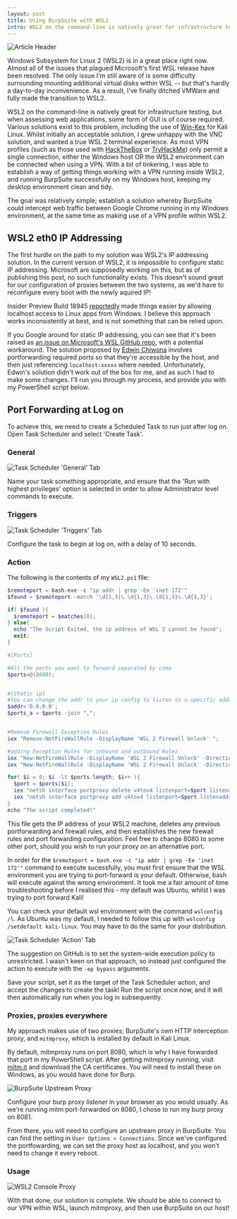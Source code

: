 ```yaml
---
layout: post
title: Using BurpSuite with WSL2
intro: WSL2 on the command-line is natively great for infrastructure testing, but when assessing web applications, some form of GUI is of course required. Various solutions exist to this problem, including the use of [Win-Kex](https://www.kali.org/docs/wsl/win-kex/) for Kali Linux. Whilst initially an acceptable solution, I grew unhappy with the VNC solution, and wanted a true WSL 2 terminal experience. With a bit of tinkering, I was able to establish a way of getting things working with a VPN running inside WSL2, and running BurpSuite on my Windows host, keeping my desktop environment clean and tidy.
---
```

![Article Header]({{site.baseurl}}public/wsl2header-large.png "Article Header")

Windows Subsystem for Linux 2 (WSL2) is in a great place right now. Almost all of the issues that plagued Microsoft's first WSL release have been resolved. The only issue I'm still aware of is some difficulty surrounding mounting additional virtual disks within WSL -- but that's hardly a day-to-day inconvenience. As a result, I've finally ditched VMWare and fully made the transition to WSL2.

WSL2 on the command-line is natively great for infrastructure testing, but when assessing web applications, some form of GUI is of course required. Various solutions exist to this problem, including the use of [Win-Kex](https://www.kali.org/docs/wsl/win-kex/) for Kali Linux. Whilst initially an acceptable solution, I grew unhappy with the VNC solution, and wanted a true WSL 2 terminal experience. As most VPN profiles (such as those used with [HackTheBox](https://app.hackthebox.eu/) or [TryHackMe](https://tryhackme.com/)) only permit a single connection, either the Windows host OR the WSL2 environment can be connected when using a VPN. With a bit of tinkering, I was able to establish a way of getting things working with a VPN running inside WSL2, and running BurpSuite successfully on my Windows host, keeping my desktop environment clean and tidy.


The goal was relatively simple; establish a solution whereby BurpSuite could intercept web traffic between Google Chrome running in my Windows environment, at the same time as making use of a VPN profile within WSL2. 

## WSL2 eth0 IP Addressing

The first hurdle on the path to my solution was WSL2's IP addressing solution. In the current version of WSL2, it is impossible to configure static IP addressing. Microsoft are supposedly working on this, but as of publishing this post, no such functionality exists. This doesn't sound great for our configuration of proxies between the two systems, as we'd have to reconfigure every boot with the newly aquired IP!

Insider Preview Build 18945 [reportedly](https://devblogs.microsoft.com/commandline/whats-new-for-wsl-in-insiders-preview-build-18945/) made things easier by allowing localhost access to Linux apps from Windows. I believe this approach works inconsistently at best, and is not something that can be relied upon.

If you Google around for static IP addressing, you can see that it's been raised as [an issue on Microsoft's WSL GitHub repo](https://github.com/microsoft/WSL/issues/4150), with a potential workaround. The solution proposed by [Edwin Chiwona](https://github.com/edwindijas) involves portforwarding required ports so that they're accessible by the host, and then just referencing `localhost:xxxxx` where needed. Unfortunately, Edwin's solution didn't work out of the box for me, and as such I had to make some changes. I'll run you through my process, and provide you with my PowerShell script below.

## Port Forwarding at Log on

To achieve this, we need to create a Scheduled Task to run just after log on. Open Task Scheduler and select 'Create Task'.

### General

![Task Scheduler 'General' Tab]({{site.baseurl}}public/wsl2-taskscheduler-general.PNG "Task Scheduler 'General' Tab")

Name your task something appropriate, and ensure that the 'Run with highest privileges' option is selected in order to allow Administrator level commands to execute.

### Triggers

![Task Scheduler 'Triggers' Tab]({{site.baseurl}}public/wsl2-taskscheduler-trigger.PNG "Task Scheduler 'Triggers' Tab")

Configure the task to begin at log on, with a delay of 10 seconds.

### Action

The following is the contents of my `WSL2.ps1` file:

```powershell
$remoteport = bash.exe -c "ip addr | grep -Ee 'inet 172'"
$found = $remoteport -match '\d{1,3}\.\d{1,3}\.\d{1,3}\.\d{1,3}';

if( $found ){
  $remoteport = $matches[0];
} else{
  echo "The Script Exited, the ip address of WSL 2 cannot be found";
  exit;
}

#[Ports]

#All the ports you want to forward separated by coma
$ports=@(8080);


#[Static ip]
#You can change the addr to your ip config to listen to a specific address
$addr='0.0.0.0';
$ports_a = $ports -join ",";


#Remove Firewall Exception Rules
iex "Remove-NetFireWallRule -DisplayName 'WSL 2 Firewall Unlock' ";

#adding Exception Rules for inbound and outbound Rules
iex "New-NetFireWallRule -DisplayName 'WSL 2 Firewall Unlock' -Direction Outbound -LocalPort $ports_a -Action Allow -Protocol TCP";
iex "New-NetFireWallRule -DisplayName 'WSL 2 Firewall Unlock' -Direction Inbound -LocalPort $ports_a -Action Allow -Protocol TCP";

for( $i = 0; $i -lt $ports.length; $i++ ){
  $port = $ports[$i];
  iex "netsh interface portproxy delete v4tov4 listenport=$port listenaddress=$addr";
  iex "netsh interface portproxy add v4tov4 listenport=$port listenaddress=$addr connectport=$port connectaddress=$remoteport";
}
echo "The script completed!"
```
This file gets the IP address of your WSL2 machine, deletes any previous portforwarding and firewall rules, and then establishes the new firewall rules and port forwarding configuration. Feel free to change 8080 to some other port, should you wish to run your proxy on an alternative port.

In order for the `$remoteport = bash.exe -c "ip addr | grep -Ee 'inet 172'"` command to execute sucessfully, you must first ensure that the WSL environment you are trying to port-forward is your default. Otherwise, bash will execute against the wrong environment. It took me a fair amount of time troubleshooting before I realised this - my default was Ubuntu, whilst I was trying to port forward Kali!

You can check your default wsl environment with the command `wslconfig /l`. As Ubuntu was my default, I needed to follow this up with `wslconfig /setdefault kali-linux`. You may have to do the same for your distribution.

![Task Scheduler 'Action' Tab]({{site.baseurl}}public/wsl2-taskscheduler-action.PNG "Task Scheduler 'Action' Tab")

The suggestion on GitHub is to set the system-wide execution policy to unrestricted. I wasn't keen on that approach, so instead just configured the action to execute with the `-ep bypass` arguments.

Save your script, set it as the target of the Task Scheduler action, and accept the changes to create the task! Run the script once now, and it will then automatically run when you log in subsequently.

### Proxies, proxies everywhere

My approach makes use of two proxies; BurpSuite's own HTTP interception proxy, and `mitmproxy`, which is installed by default in Kali Linux.

By default, mitmproxy runs on port 8080, which is why I have forwarded that port in my PowerShell script. After getting mitmproxy running, visit [mitm.it](https://mitm.it) and download the CA certificates. You will need to install these on Windows, as you would have done for Burp.

![BurpSuite Upstream Proxy]({{site.baseurl}}public/wsl2-burp-upstream.PNG "BurpSuite Upstream Proxy")

Configure your burp proxy _listener_ in your browser as you would usually. As we're running mitm port-forwarded on 8080, I chose to run my burp proxy on 8081.

From there, you will need to configure an upstream proxy in BurpSuite. You can find the setting in `User Options > Connections`. Since we've configured the portfowarding, we can set the proxy host as localhost, and you won't need to change it every reboot.

### Usage

![WSL2 Console Proxy]({{site.baseurl}}public/burp-and-wsl2.PNG "WSL2 Console Proxy")

With that done, our solution is complete. We should be able to connect to our VPN within WSL, launch mitmproxy, and then use BurpSuite on our host!
